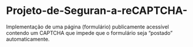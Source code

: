 # Projeto-de-Seguran-a-reCAPTCHA-
Implementação de uma página (formulário) publicamente acessível contendo um CAPTCHA que impede que o formulário seja “postado” automaticamente. 
